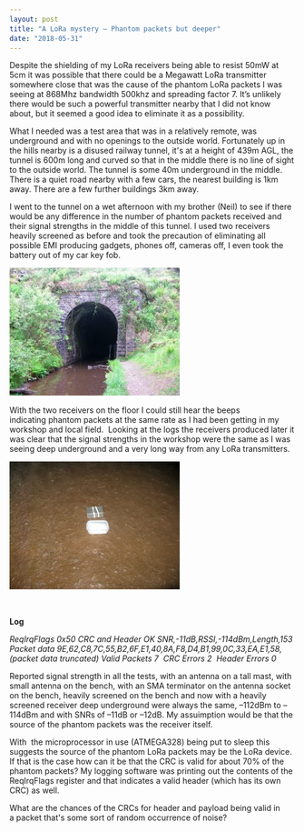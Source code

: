 ```yaml
---
layout: post
title: "A LoRa mystery – Phantom packets but deeper"
date: "2018-05-31"
---
```


Despite the shielding of my LoRa receivers being able to resist 50mW at 5cm it was possible that there could be a Megawatt LoRa transmitter somewhere close that was the cause of the phantom LoRa packets I was seeing at 868Mhz bandwidth 500khz and spreading factor 7. It’s unlikely there would be such a powerful transmitter nearby that I did not know about, but it seemed a good idea to eliminate it as a possibility.

What I needed was a test area that was in a relatively remote, was underground and with no openings to the outside world. Fortunately up in the hills nearby is a disused railway tunnel, it's at a height of 439m AGL, the tunnel is 600m long and curved so that in the middle there is no line of sight to the outside world. The tunnel is some 40m underground in the middle. There is a quiet road nearby with a few cars, the nearest building is 1km away. There are a few further buildings 3km away.

I went to the tunnel on a wet afternoon with my brother (Neil) to see if there would be any difference in the number of phantom packets received and their signal strengths in the middle of this tunnel. I used two receivers heavily screened as before and took the precaution of eliminating all possible EMI producing gadgets, phones off, cameras off, I even took the battery out of my car key fob.

![](/images/Tunnel-300x225.jpg)

With the two receivers on the floor I could still hear the beeps indicating phantom packets at the same rate as I had been getting in my workshop and local field.  Looking at the logs the receivers produced later it was clear that the signal strengths in the workshop were the same as I was seeing deep underground and a very long way from any LoRa transmitters.

![](/images/RX-in-Tunnel-300x225.jpg)

 

**Log**

_ReqIrqFlags 0x50 CRC and Header OK SNR,-11dB,RSSI,-114dBm,Length,153 Packet data 9E,62,C8,7C,55,B2,6F,E1,40,8A,F8,D4,B1,99,0C,33,EA,E1,58, (packet data truncated) Valid Packets 7  CRC Errors 2  Header Errors 0_

Reported signal strength in all the tests, with an antenna on a tall mast, with small antenna on the bench, with an SMA terminator on the antenna socket on the bench, heavily screened on the bench and now with a heavily screened receiver deep underground were always the same, –112dBm to –114dBm and with SNRs of –11dB or –12dB. My assuimption would be that the source of the phantom packets was the receiver itself.

With  the microprocessor in use (ATMEGA328) being put to sleep this suggests the source of the phantom LoRa packets may be the LoRa device. If that is the case how can it be that the CRC is valid for about 70% of the phantom packets? My logging software was printing out the contents of the ReqIrqFlags register and that indicates a valid header (which has its own CRC) as well. 

What are the chances of the CRCs for header and payload being valid in a packet that's some sort of random occurrence of noise?
